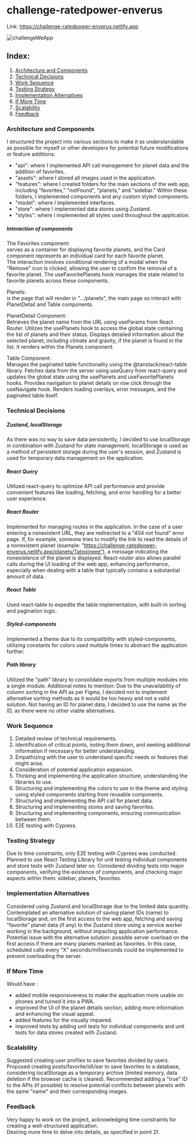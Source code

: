 # challenge-ratedpower-enverus

Link: https://challenge-ratedpower-enverus.netlify.app

![challengeWeApp](https://github.com/diecorra/challenge-ratedpower-enverus/assets/32736570/a45fc49e-8333-47ad-bc91-3227ab8ca0a0)

## Index:

1. [Architecture and Components](#architecture-and-components)
2. [Technical Decisions](#technical-decisions)
3. [Work Sequence](#work-sequence)
4. [Testing Strategy](#testing-strategy)
5. [Implementation Alternatives](#implementation-alternatives)
6. [If More Time](#if-more-time)
7. [Scalability](#scalability)
8. [Feedback](#feedback)

### Architecture and Components

I structured the project into various sections to make it as understandable as possible for myself or other developers for potential future modifications or feature additions:

- "api": where I implemented API call management for planet data and the addition of favorites.
- "assets": where I stored all images used in the application.
- "features": where I created folders for the main sections of the web app, including "favorites," "notFound", "planets," and "sidebar." Within these folders, I implemented components and any custom styled components.
- "model": where I implemented interfaces.
- "store": where I implemented data stores using Zustand.
- "styles": where I implemented all styles used throughout the application.

##### Interaction of components

The Favorites component:<br>
serves as a container for displaying favorite planets, and the Card component represents an individual card for each favorite planet.<br>
The interaction involves conditional rendering of a modal when the "Remove" icon is clicked, allowing the user to confirm the removal of a favorite planet.
The useFavoritePlanets hook manages the state related to favorite planets across these components.

Planets:<br>
is the page that will render in ".../planets", the main page so interact with PlanetDetail and Table components.

PlanetDetail Component:<br>
Retrieves the planet name from the URL using useParams from React Router.
Utilizes the usePlanets hook to access the global state containing the list of planets and their status.
Displays detailed information about the selected planet, including climate and gravity, if the planet is found in the list.
It renders within the Planets component.

Table Component:<br>
Manages the paginated table functionality using the @tanstack/react-table library. Fetches data from the server using useQuery from react-query and updates the global state using the usePlanets and useFavoritePlanets hooks. Provides navigation to planet details on row click through the useNavigate hook. Renders loading overlays, error messages, and the paginated table itself.

### Technical Decisions

##### Zustand, localStorage

As there was no way to save data persistently, I decided to use localStorage in combination with Zustand for state management. localStorage is used as a method of persistent storage during the user's session, and Zustand is used for temporary data management on the application.

##### React Query

Utilized react-query to optimize API call performance and provide convenient features like loading, fetching, and error handling for a better user experience.

##### React Router

Implemented for managing routes in the application. In the case of a user entering a nonexistent URL, they are redirected to a "404 not found" error page. If, for example, someone tries to modify the link to read the details of a nonexistent planet (example: “https://challenge-ratedpower-enverus.netlify.app/planets/Tatooineee”), a message indicating the nonexistence of the planet is displayed. React-router also allows parallel calls during the UI loading of the web app, enhancing performance, especially when dealing with a table that typically contains a substantial amount of data.

##### React Table

Used react-table to expedite the table implementation, with built-in sorting and pagination logic.

##### Styled-components

Implemented a theme due to its compatibility with styled-components, utilizing constants for colors used multiple times to abstract the application further.

##### Path library

Utilized the "path" library to consolidate exports from multiple modules into a single module.
Additional notes to mention:
Due to the unavailability of column sorting in the API as per Figma, I decided not to implement alternative sorting methods as it would be too heavy and not a valid solution.
Not having an ID for planet data, I decided to use the name as the ID, as there were no other viable alternatives.

### Work Sequence

1. Detailed review of technical requirements.
2. Identification of critical points, noting them down, and seeking additional information if necessary for better understanding.
3. Empathizing with the user to understand specific needs or features that might arise.
4. Consideration of potential application expansion.
5. Thinking and implementing the application structure, understanding the libraries to use.
6. Structuring and implementing the colors to use in the theme and styling using styled components starting from reusable components.
7. Structuring and implementing the API call for planet data.
8. Structuring and implementing stores and saving favorites.
9. Structuring and implementing components, ensuring communication between them.
10. E2E testing with Cypress.

### Testing Strategy

Due to time constraints, only E2E testing with Cypress was conducted.<br>
Planned to use React Testing Library for unit testing individual components and store tests with Zustand later on.
Considered dividing tests into major components, verifying the existence of components, and checking major aspects within them: sidebar, planets, favorites.

### Implementation Alternatives

Considered using Zustand and localStorage due to the limited data quantity.<br>
Contemplated an alternative solution of saving planet IDs (name) to localStorage and, on the first access to the web app, fetching and saving "favorite" planet data (if any) to the Zustand store using a service worker working in the background, without impacting application performance.<br>
Potential issue with the alternative solution: possible server overload on the first access if there are many planets marked as favorites. In this case, scheduled calls every "X" seconds/milliseconds could be implemented to prevent overloading the server.

### If More Time

Would have :
* added mobile responsiveness to make the application more usable on phones and turned it into a PWA.
* improved the UI of the planet details section, adding more information and enhancing the visual appeal.
* added features for the visually impaired.
* improved tests by adding unit tests for individual components and unit tests for data stores created with Zustand.

### Scalability

Suggested creating user profiles to save favorites divided by users.
Proposed creating posts/favorite/idUser to save favorites to a database, considering localStorage as a temporary archive (limited memory, data deletion if the browser cache is cleared).
Recommended adding a "true" ID to the APIs (if possible) to resolve potential conflicts between planets with the same "name" and their corresponding images.

### Feedback

Very happy to work on the project, acknowledging time constraints for creating a well-structured application.
<br>Desiring more time to delve into details, as specified in point 2f.
